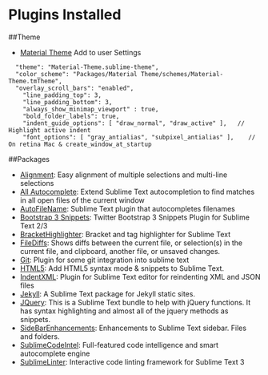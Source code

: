 # Plugins Installed

##Theme
- [Material Theme](https://github.com/equinusocio/material-theme)
Add to user Settings

~~~
  "theme": "Material-Theme.sublime-theme",
  "color_scheme": "Packages/Material Theme/schemes/Material-Theme.tmTheme",
  "overlay_scroll_bars": "enabled",
	"line_padding_top": 3,
	"line_padding_bottom": 3,
	"always_show_minimap_viewport" : true,
	"bold_folder_labels": true,
	"indent_guide_options": [ "draw_normal", "draw_active" ],   // Highlight active indent
	"font_options": [ "gray_antialias", "subpixel_antialias" ],    // On retina Mac & create_window_at_startup
~~~

##Packages
- [Alignment](https://packagecontrol.io/packages/Alignment): Easy alignment of multiple selections and multi-line selections
- [All Autocomplete](https://packagecontrol.io/packages/All%20Autocomplete): Extend Sublime Text autocompletion to find matches in all open files of the current window
- [AutoFileName](https://packagecontrol.io/packages/AutoFileName): Sublime Text plugin that autocompletes filenames
- [Bootstrap 3 Snippets](https://packagecontrol.io/packages/Bootstrap%203%20Snippets): Twitter Bootstrap 3 Snippets Plugin for Sublime Text 2/3
- [BracketHighlighter](https://packagecontrol.io/packages/BracketHighlighter): Bracket and tag highlighter for Sublime Text
- [FileDiffs](https://packagecontrol.io/packages/FileDiffs): Shows diffs between the current file, or selection(s) in the current file, and clipboard, another file, or unsaved changes.
- [Git](https://packagecontrol.io/packages/Git): Plugin for some git integration into sublime text
- [HTML5](https://packagecontrol.io/packages/HTML5): Add HTML5 syntax mode & snippets to Sublime Text.
- [IndentXML](https://packagecontrol.io/packages/Indent%20XML): Plugin for Sublime Text editor for reindenting XML and JSON files
- [Jekyll](https://packagecontrol.io/packages/Jekyll): A Sublime Text package for Jekyll static sites.
- [JQuery](https://packagecontrol.io/packages/jQuery): This is a Sublime Text bundle to help with jQuery functions. It has syntax highlighting and almost all of the jquery methods as snippets.
- [SideBarEnhancements](https://packagecontrol.io/packages/SideBarEnhancements): Enhancements to Sublime Text sidebar. Files and folders.
- [SublimeCodeIntel](https://packagecontrol.io/packages/SublimeCodeIntel): Full-featured code intelligence and smart autocomplete engine
- [SublimeLinter](https://packagecontrol.io/packages/SublimeLinter): Interactive code linting framework for Sublime Text 3
